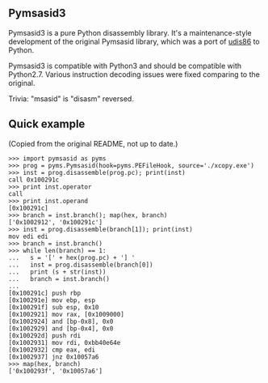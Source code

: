 ## Pymsasid3 ##

Pymsasid3 is a pure Python disassembly library. It's a maintenance-style
development of the original Pymsasid library, which was a port of
[udis86](http://udis86.sourceforge.net/) to Python.

Pymsasid3 is compatible with Python3 and should be compatible with Python2.7.
Various instruction decoding issues were fixed comparing to the original.

Trivia: "msasid" is "disasm" reversed.

## Quick example ##

(Copied from the original README, not up to date.)

```
>>> import pymsasid as pyms
>>> prog = pyms.Pymsasid(hook=pyms.PEFileHook, source='./xcopy.exe')
>>> inst = prog.disassemble(prog.pc); print(inst)
call 0x100291c
>>> print inst.operator
call
>>> print inst.operand
[0x100291c]
>>> branch = inst.branch(); map(hex, branch)
['0x1002912', '0x100291c']
>>> inst = prog.disassemble(branch[1]); print(inst)
mov edi edi
>>> branch = inst.branch()
>>> while len(branch) == 1:
...   s = '[' + hex(prog.pc) + '] '
...   inst = prog.disassemble(branch[0])
...   print (s + str(inst))
...   branch = inst.branch()
... 
[0x100291c] push rbp
[0x100291e] mov ebp, esp
[0x100291f] sub esp, 0x10
[0x1002921] mov rax, [0x1009000]
[0x1002924] and [bp-0x8], 0x0
[0x1002929] and [bp-0x4], 0x0
[0x100292d] push rdi
[0x1002931] mov rdi, 0xbb40e64e
[0x1002932] cmp eax, edi
[0x1002937] jnz 0x10057a6
>>> map(hex, branch)
['0x100293f', '0x10057a6']
```
